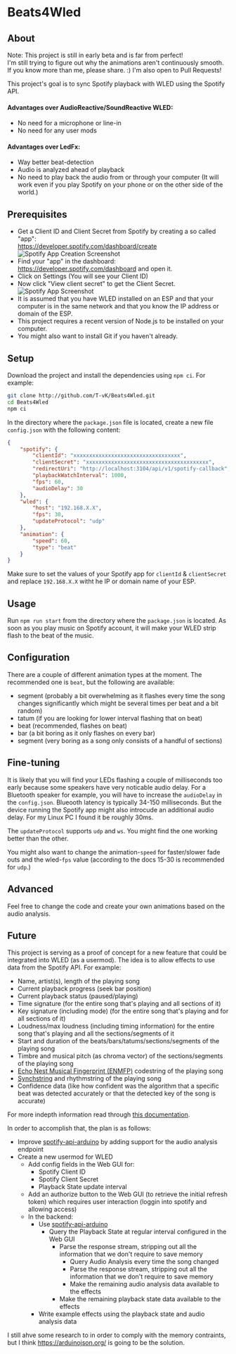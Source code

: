 # Beats4Wled

## About
Note: This project is still in early beta and is far from perfect!  
I'm still trying to figure out why the animations aren't continuously smooth.  
If you know more than me, please share. :) I'm also open to Pull Requests!

This project's goal is to sync Spotify playback with WLED using the Spotify API.  

#### Advantages over AudioReactive/SoundReactive WLED:  
- No need for a microphone or line-in
- No need for any user mods

#### Advantages over LedFx:
- Way better beat-detection
- Audio is analyzed ahead of playback
- No need to play back the audio from or through your computer (It will work even if you play Spotify on your phone or on the other side of the world.)

## Prerequisites

- Get a Client ID and Client Secret from Spotify by creating a so called "app":  
    https://developer.spotify.com/dashboard/create
    ![Spotify App Creation Screenshot](media/spotify-app-creation.png)
- Find your "app" in the dashboard: https://developer.spotify.com/dashboard and open it.
- Click on Settings (You will see your Client ID)
- Now click "View client secret" to get the Client Secret.
    ![Spotify App Screenshot](media/spotify-app.png)
- It is assumed that you have WLED installed on an ESP and that your computer is in the same network and that you know the IP address or domain of the ESP.
- This project requires a recent version of Node.js to be installed on your computer.
- You might also want to install Git if you haven't already.

## Setup

Download the project and install the dependencies using `npm ci`. For example:
``` Bash
git clone http://github.com/T-vK/Beats4Wled.git
cd Beats4Wled
npm ci
```

In the directory where the `package.json` file is located, create a new file `config.json` with the following content:
``` JSON
{
    "spotify": {
        "clientId": "xxxxxxxxxxxxxxxxxxxxxxxxxxxxxxxxxx",
        "clientSecret": "xxxxxxxxxxxxxxxxxxxxxxxxxxxxxxxxxxxxxxx",
        "redirectUri": "http://localhost:3104/api/v1/spotify-callback",
        "playbackWatchInterval": 1000,
        "fps": 60,
        "audioDelay": 30
    },
    "wled": {
        "host": "192.168.X.X",
        "fps": 30,
        "updateProtocol": "udp"
    },
    "animation": {
        "speed": 60,
        "type": "beat"
    }
}
```
Make sure to set the values of your Spotify app for `clientId` & `clientSecret` and replace `192.168.X.X` witht he IP or domain name of your ESP.

## Usage

Run `npm run start` from the directory where the `package.json` is located.
As soon as you play music on Spotify account, it will make your WLED strip flash to the beat of the music.

## Configuration
There are a couple of different animation types at the moment. The recommended one is `beat`, but the following are available:
- segment (probably a bit overwhelming as it flashes every time the song changes significantly which might be several times per beat and a bit random)
- tatum (if you are looking for lower interval flashing that on beat)
- beat (recommended, flashes on beat)
- bar (a bit boring as it only flashes on every bar)
- segment (very boring as a song only consists of a handful of sections)

## Fine-tuning

It is likely that you will find your LEDs flashing a couple of milliseconds too early because some speakers have very noticable audio delay. For a Bluetooth speaker for example, you will have to increase the `audioDelay` in the `config.json`. Blueooth latency is typically 34-150 milliseconds. But the device running the Spotify app might also introcude an additional audio delay. For my Linux PC I found it be roughly 30ms.

The `updateProtocol` supports `udp` and `ws`. You might find the one working better than the other. 

You might also want to change the animation-`speed` for faster/slower fade outs and the wled-`fps` value (according to the docs 15-30 is recommended for `udp`.)

## Advanced

Feel free to change the code and create your own animations based on the audio analysis. 

## Future

This project is serving as a proof of concept for a new feature that could be integrated into WLED (as a usermod). The idea is to allow effects to use data from the Spotify API. For example:
- Name, artist(s), length of the playing song
- Current playback progress (seek bar position)
- Current playback status (paused/playing)
- Time signature (for the entire song that's playing and all sections of it)
- Key signature (including mode) (for the entire song that's playing and for all sections of it)
- Loudness/max loudness (including timing information) for the entire song that's playing and all the sections/segments of it
- Start and duration of the beats/bars/tatums/sections/segments of the playing song
- Timbre and musical pitch (as chroma vector) of the sections/segments of the playing song
- [Echo Nest Musical Fingerprint (ENMFP)](https://academiccommons.columbia.edu/doi/10.7916/D8Q248M4) codestring of the playing song
- [Synchstring](https://github.com/echonest/synchdata) and rhythmstring of the playing song
- Confidence data (like how confident was the algorithm that a specific beat was detected accurately or that the detected key of the song is accurate)

For more indepth information read through [this documentation](https://developer.spotify.com/documentation/web-api/reference/get-audio-analysis).

In order to accomplish that, the plan is as follows:
- Improve [spotify-api-arduino](https://github.com/witnessmenow/spotify-api-arduino) by adding support for the audio analysis endpoint
- Create a new usermod for WLED
    - Add config fields in the Web GUI for:
        - Spotify Client ID
        - Spotify Client Secret
        - Playback State update interval
    - Add an authorize button to the Web GUI (to retrieve the initial refresh token) which requires user interaction (loggin into spotify and allowing access)
    - In the backend:
        - Use [spotify-api-arduino](https://github.com/witnessmenow/spotify-api-arduino)
            - Query the Playback State at regular interval configured in the Web GUI
                - Parse the response stream, stripping out all the information that we don't require to save memory
                    - Query Audio Analysis every time the song changed
                    - Parse the response stream, stripping out all the information that we don't require to save memory
                    - Make the remaining audio analysis data available to the effects
                - Make the remaining playback state data available to the effects
        - Write example effects using the playback state and audio analysis data

I still ahve some research to in order to comply with the memory contraints, but I think https://arduinojson.org/ is going to be the solution.